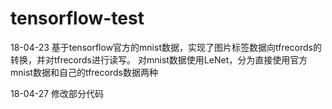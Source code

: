 ﻿# tensorflow-test
 
18-04-23
基于tensorflow官方的mnist数据，实现了图片标签数据向tfrecords的转换，并对tfrecords进行读写。
对mnist数据使用LeNet，分为直接使用官方mnist数据和自己的tfrecords数据两种

18-04-27
修改部分代码
